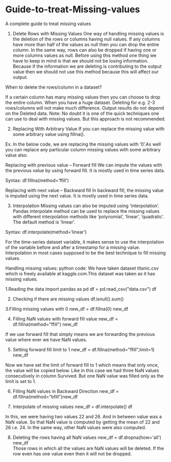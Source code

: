 # Guide-to-treat-Missing-values
A complete guide to treat missing values

1. Delete Rows with Missing Values
One way of handling missing values is the deletion of the rows or columns having null values. If any columns have more than half of the values as null then you can drop the entire column. In the same way, rows can also be dropped if having one or more columns values as null. Before using this method one thing we have to keep in mind is that we should not be losing information. Because if the information we are deleting is contributing to the output value then we should not use this method because this will affect our output.

When to delete the rows/column in a dataset?

If a certain column has many missing values then you can choose to drop the entire column.
When you have a huge dataset. Deleting for e.g. 2-3 rows/columns will not make much difference.
Output results do not depend on the Deleted data. 
Note: No doubt it is one of the quick techniques one can use to deal with missing values. But this approach is not recommended. 

2. Replacing With Arbitrary Value
If you can replace the missing value with some arbitrary value using fillna().

Ex. In the below code, we are replacing the missing values with ‘0’.As well you can replace any particular column missing values with some arbitrary value also.

Replacing with previous value – Forward fill
We can impute the values with the previous value by using forward fill. It is mostly used in time series data.

Syntax: df.fillna(method=’ffill’)


Replacing with next value – Backward fill
In backward fill, the missing value is imputed using the next value. It is mostly used in time series data.


3. Interpolation
Missing values can also be imputed using ‘interpolation’. Pandas interpolate method can be used to replace the missing values with different interpolation methods like ‘polynomial’, ‘linear’, ‘quadratic’. The default method is ‘linear’.

Syntax: df.interpolate(method=’linear’)

For the time-series dataset variable, it makes sense to use the interpolation of the variable before and after a timestamp for a missing value. Interpolation in most cases supposed to be the best technique to fill missing values.

Handling missing values: python code:
We have taken dataset titanic.csv which is freely available at kaggle.com.This dataset was taken as it has missing values.

1.Reading the data
import pandas as pd
df = pd.read_csv("data.csv")
df
 
2. Checking if there are missing values
df.isnull().sum()
 
3.Filling missing values with 0
new_df = df.fillna(0)
new_df
 
4. Filling NaN values with forward fill value
new_df = df.fillna(method="ffill")
new_df
 
If we use forward fill that simply means we are forwarding the previous value where ever we have NaN values.

5. Setting forward fill limit to 1 
new_df = df.fillna(method="ffill",limit=1)
new_df

Now we have set the limit of forward fill to 1 which means that only once, the value will be copied below. Like in this case we had three NaN values consecutively in column Survived. But one NaN value was filled only as the limit is set to 1.

6. Filling NaN values in Backward Direction
new_df = df.fillna(method="bfill")new_df    

7. Interpolate of missing values
new_df = df.interpolate() 
df    

In this, we were having two values 22 and 26. And in between value was a NaN value. So that NaN value is computed by getting the mean of 22 and 26 i.e. 24. In the same way, other NaN values were also computed.

8. Deleting the rows having all NaN values
new_df = df.dropna(how='all')
new_df      
Those rows in which all the values are NaN values will be deleted. If the row even has one value even then it will not be dropped.

